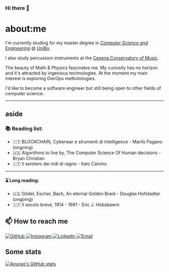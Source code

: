 ### Hi there 👋

# about:me

I'm currently studing for my master degree in 
[*Computer Science and Engineering*](https://corsi.unibo.it/2cycle/ComputerScienceEngineering) @ [UniBo](https://www.unibo.it/en/homepage).

I also study percussion instruments at the [Cesena Conservatory of Music](https://www.conservatoriomaderna.it/).

The beauty of Math & Physics fascinates me. My curiosity has no horizon and it's attracted by ingenious technologies. 
At the moment my main interest is exploring DevOps methotologies. 

I'd like to become a software engineer but still being open to other fields of computer science.

---

## aside

### :books: Reading list:

- :it: BLOCKCHAIN, Cyberwar e strumenti di intelligence - Marilù Pagano (ongoing)
- :us: Algorithms to live by, The Computer Science Of Human decisions - Bryan Christian
- :it: Il sentiero dei nidi di ragno - Italo Calvino

---

#### :hourglass: Long reading:

- :us: Gödel, Escher, Bach, An eternal Golden Braid - Douglas Hofstadter (ongoing)
- :it: Il secolo breve, 1914 - 1991 - Eric J. Hobsbawm

## 📫 How to reach me
<p>
  <a href="https://github.com/kelvin-olaiya">
    <img alt="GitHub" src="https://img.shields.io/badge/-Github-181717?style=for-the-badge&logo=github&logoColor=white" />
  </a> 
  <a href="https://www.instagram.com/kelvin_olaiya/">
    <img alt="Instagram" src="https://img.shields.io/badge/-Instagram-E4405F?style=for-the-badge&logo=instagram&logoColor=white" />
  </a> 
  <a href="https://www.linkedin.com/in/kelvin-olaiya/">
    <img alt="Linkedin" src="https://img.shields.io/badge/-Linkedin-0077B5?style=for-the-badge&logo=linkedin&logoColor=white" />
  </a> 
  <a href="mailto:kelvin.olaiya15@gmail.com">
    <img alt="Email" src="https://img.shields.io/badge/-Email-D14836?style=for-the-badge&logo=gmail&logoColor=white" />
  </a>  
</p>

## Some stats

[![Anurag's GitHub stats](https://github-readme-stats.vercel.app/api?username=kelvin-olaiya)](https://github.com/anuraghazra/github-readme-stats)
<!--
- 🔭 I’m currently working on ...
- 🌱 I’m currently learning ...
- 📫 How to reach me: ...
- 😄 Pronouns: ...
-->
